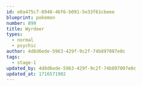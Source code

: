 ```yaml
---
id: e0a475c7-8940-46f6-b091-5e33f61cbeee
blueprint: pokemon
number: 899
title: Wyrdeer
types:
  - normal
  - psychic
author: 4d8d6ede-5963-429f-9c2f-74b897007e0c
tags:
  - stage-1
updated_by: 4d8d6ede-5963-429f-9c2f-74b897007e0c
updated_at: 1716571902
---
```

